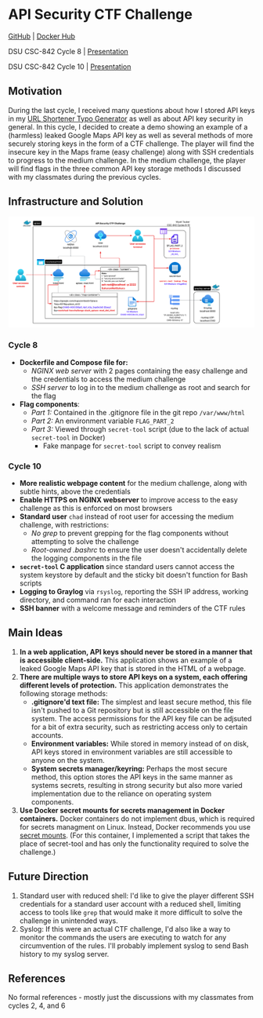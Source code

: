 # API Security CTF Challenge
[GitHub](https://github.com/wwt9829/csc842-apisec) | [Docker Hub](https://hub.docker.com/r/wwt92829/csc842-apisec)

DSU CSC-842 Cycle 8 | [Presentation](https://youtu.be/veqoNRxKiAM)

DSU CSC-842 Cycle 10 | [Presentation]()

## Motivation
During the last cycle, I received many questions about how I stored API keys in my [URL Shortener Typo Generator](https://github.com/wwt9829/bit.ly-typos) as well as about API key security in general. In this cycle, I decided to create a demo showing an example of a (harmless) leaked Google Maps API key as well as several methods of more securely storing keys in the form of a CTF challenge. The player will find the insecure key in the Maps frame (easy challenge) along with SSH credentials to progress to the medium challenge. In the medium challenge, the player will find flags in the three common API key storage methods I discussed with my classmates during the previous cycles.

## Infrastructure and Solution
<img src="csc842-apisec.png" alt="Diagram showing path to solve challenge"/>

### Cycle 8
* **Dockerfile and Compose file for:**
  * *NGINX web server* with 2 pages containing the easy challenge and the credentials to access the medium challenge
  * *SSH server* to log in to the medium challenge as root and search for the flag
* **Flag components**:
  * *Part 1:* Contained in the .gitignore file in the git repo `/var/www/html`
  * *Part 2:* An environment variable `FLAG_PART_2`
  * *Part 3:* Viewed through `secret-tool` script (due to the lack of actual `secret-tool` in Docker)
    * Fake manpage for `secret-tool` script to convey realism

### Cycle 10
* **More realistic webpage content** for the medium challenge, along with subtle hints, above the credentials
* **Enable HTTPS on NGINX webserver** to improve access to the easy challenge as this is enforced on most browsers
* **Standard user** `chad` instead of root user for accessing the medium challenge, with restrictions:
  * *No grep* to prevent grepping for the flag components without attempting to solve the challenge
  * *Root-owned .bashrc* to ensure the user doesn't accidentally delete the logging components in the file
* **`secret-tool` C application** since standard users cannot access the system keystore by default and the sticky bit doesn't function for Bash scripts
* **Logging to Graylog** via `rsyslog`, reporting the SSH IP address, working directory, and command ran for each interaction
* **SSH banner** with a welcome message and reminders of the CTF rules

## Main Ideas
1. **In a web application, API keys should never be stored in a manner that is accessible client-side.** This application shows an example of a leaked Google Maps API key that is stored in the HTML of a webpage.
2. **There are multiple ways to store API keys on a system, each offering different levels of protection.** This application demonstrates the following storage methods:
    -   **.gitignore'd text file:** The simplest and least secure method, this file isn't pushed to a Git repository but is still accessible on the file system. The access permissions for the API key file can be adjsuted for a bit of extra security, such as restricting access only to certain accounts.
    -   **Environment variables:** While stored in memory instead of on disk, API keys stored in environment variables are still accessible to anyone on the system.
    -   **System secrets manager/keyring:** Perhaps the most secure method, this option stores the API keys in the same manner as systems secrets, resulting in strong security but also more varied implementation due to the reliance on operating system components.
3. **Use Docker secret mounts for secrets management in Docker containers.** Docker containers do not implement dbus, which is required for secrets managment on Linux. Instead, Docker recommends you use [secret mounts](https://docs.docker.com/build/building/secrets/#secret-mounts). (For this container, I implemented a script that takes the place of secret-tool and has only the functionality required to solve the challenge.)

## Future Direction
1. Standard user with reduced shell: I'd like to give the player different SSH credentials for a standard user account with a reduced shell, limiting access to tools like `grep` that would make it more difficult to solve the challenge in unintended ways.
2. Syslog: If this were an actual CTF challenge, I'd also like a way to monitor the commands the users are executing to watch for any circumvention of the rules. I'll probably implement syslog to send Bash history to my syslog server.

## References
No formal references - mostly just the discussions with my classmates from cycles 2, 4, and 6